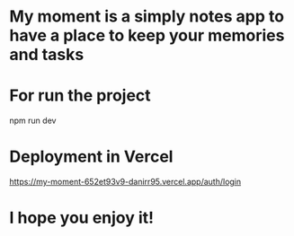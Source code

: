 # My moment is a simply notes app to have a place to keep your memories and tasks

# For run the project

npm run dev

# Deployment in Vercel

https://my-moment-652et93v9-danirr95.vercel.app/auth/login

# I hope you enjoy it!
